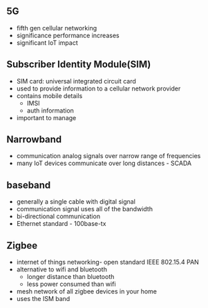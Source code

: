 ## 5G

- fifth gen cellular networking
- significance performance increases
- significant IoT impact

## Subscriber Identity Module(SIM)

- SIM card: universal integrated circuit card
- used to provide information to a cellular network provider
- contains mobile details
  - IMSI
  - auth information
- important to manage

## Narrowband

- communication analog signals over narrow range of frequencies
- many IoT devices communicate over long distances - SCADA

## baseband

- generally a single cable with digital signal
- communication signal uses all of the bandwidth
- bi-directional communication
- Ethernet standard - 100base-tx

## Zigbee

- internet of things networking- open standard IEEE 802.15.4 PAN
- alternative to wifi and bluetooth
  - longer distance than bluetooth
  - less power consumed than wifi
- mesh network of all zigbee devices in your home
- uses the ISM band
